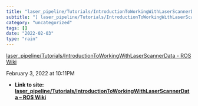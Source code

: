 ```yaml
---
title: "laser_pipeline/Tutorials/IntroductionToWorkingWithLaserScannerData – ROS Wiki"
subtitle: "[ laser_pipeline/Tutorials/IntroductionToWorkingWithLaserScannerData - ROS"
category: "uncategorized"
tags: []
date: "2022-02-03"
type: "rain"
---
```

[ laser_pipeline/Tutorials/IntroductionToWorkingWithLaserScannerData - ROS
Wiki](<http://wiki.ros.org/laser_pipeline/Tutorials/IntroductionToWorkingWithLaserScannerData>)

February 3, 2022 at 10:11PM


* **Link to site:** **[laser_pipeline/Tutorials/IntroductionToWorkingWithLaserScannerData – ROS Wiki](None)**